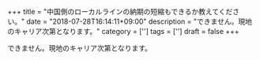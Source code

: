+++
title = "中国側のローカルラインの納期の短縮もできるか教えてください。"
date = "2018-07-28T16:14:11+09:00"
description = "できません。現地のキャリア次第となります。"
category = ['']
tags = ['']
draft = false
+++

できません。現地のキャリア次第となります。
